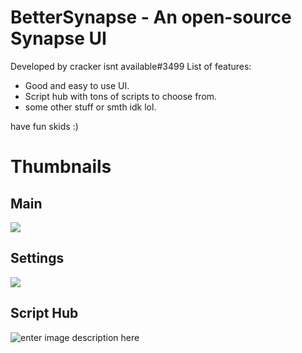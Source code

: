 # BetterSynapse - An open-source Synapse UI
Developed by cracker isnt available#3499
List of features:

 - Good and easy to use UI.
 - Script hub with tons of scripts to choose from.
 - some other stuff or smth idk lol.

have fun skids :)
# Thumbnails
## Main
![](https://cdn.discordapp.com/attachments/864522742095544320/888295524694888488/unknown.png)
## Settings
![](https://cdn.discordapp.com/attachments/864522742095544320/888295559314669598/unknown.png)
## Script Hub
![enter image description here](https://cdn.discordapp.com/attachments/864522742095544320/888295603833040926/unknown.png)
